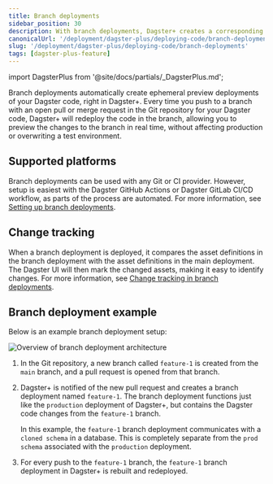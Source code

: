 ```yaml
---
title: Branch deployments
sidebar_position: 30
description: With branch deployments, Dagster+ creates a corresponding ephemeral preview deployment of your Dagster code for each pull or merge request to show what your pipeline will look like after the change is merged.
canonicalUrl: '/deployment/dagster-plus/deploying-code/branch-deployments'
slug: '/deployment/dagster-plus/deploying-code/branch-deployments'
tags: [dagster-plus-feature]
---
```


import DagsterPlus from '@site/docs/partials/\_DagsterPlus.md';

<DagsterPlus />

Branch deployments automatically create ephemeral preview deployments of your Dagster code, right in Dagster+. Every time you push to a branch with an open pull or merge request in the Git repository for your Dagster code, Dagster+ will redeploy the code in the branch, allowing you to preview the changes to the branch in real time, without affecting production or overwriting a test environment.

## Supported platforms

Branch deployments can be used with any Git or CI provider. However, setup is easiest with the Dagster GitHub Actions or Dagster GitLab CI/CD workflow, as parts of the process are automated. For more information, see [Setting up branch deployments](/deployment/dagster-plus/deploying-code/branch-deployments/setting-up-branch-deployments).

## Change tracking

When a branch deployment is deployed, it compares the asset definitions in the branch deployment with the asset definitions in the main deployment. The Dagster UI will then mark the changed assets, making it easy to identify changes. For more information, see [Change tracking in branch deployments](/deployment/dagster-plus/deploying-code/branch-deployments/change-tracking).

## Branch deployment example

Below is an example branch deployment setup:

![Overview of branch deployment architecture](/images/dagster-plus/features/branch-deployments/branch-deployments.png)

1. In the Git repository, a new branch called `feature-1` is created from the `main` branch, and a pull request is opened from that branch.

2. Dagster+ is notified of the new pull request and creates a branch deployment named `feature-1`. The branch deployment functions just like the `production` deployment of Dagster+, but contains the Dagster code changes from the `feature-1` branch.

   In this example, the `feature-1` branch deployment communicates with a `cloned schema` in a database. This is completely separate from the `prod schema` associated with the `production` deployment.

3. For every push to the `feature-1` branch, the `feature-1` branch deployment in Dagster+ is rebuilt and redeployed.
